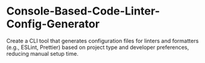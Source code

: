 # Console-Based-Code-Linter-Config-Generator
Create a CLI tool that generates configuration files for linters and formatters (e.g., ESLint, Prettier) based on project type and developer preferences, reducing manual setup time.
